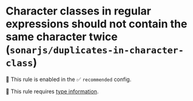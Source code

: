# Character classes in regular expressions should not contain the same character twice (`sonarjs/duplicates-in-character-class`)

💼 This rule is enabled in the ✅ `recommended` config.

💭 This rule requires [type information](https://typescript-eslint.io/linting/typed-linting).

<!-- end auto-generated rule header -->
